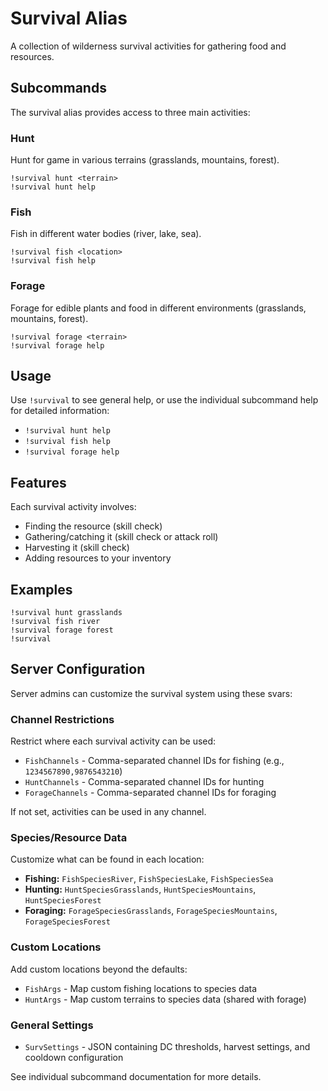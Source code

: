 # Survival Alias

A collection of wilderness survival activities for gathering food and resources.

## Subcommands

The survival alias provides access to three main activities:

### Hunt
Hunt for game in various terrains (grasslands, mountains, forest).

```
!survival hunt <terrain>
!survival hunt help
```

### Fish
Fish in different water bodies (river, lake, sea).

```
!survival fish <location>
!survival fish help
```

### Forage
Forage for edible plants and food in different environments (grasslands, mountains, forest).

```
!survival forage <terrain>
!survival forage help
```

## Usage

Use `!survival` to see general help, or use the individual subcommand help for detailed information:
- `!survival hunt help`
- `!survival fish help`
- `!survival forage help`

## Features

Each survival activity involves:
- Finding the resource (skill check)
- Gathering/catching it (skill check or attack roll)
- Harvesting it (skill check)
- Adding resources to your inventory

## Examples

```
!survival hunt grasslands
!survival fish river
!survival forage forest
!survival
```

## Server Configuration

Server admins can customize the survival system using these svars:

### Channel Restrictions
Restrict where each survival activity can be used:
- `FishChannels` - Comma-separated channel IDs for fishing (e.g., `1234567890,9876543210`)
- `HuntChannels` - Comma-separated channel IDs for hunting
- `ForageChannels` - Comma-separated channel IDs for foraging

If not set, activities can be used in any channel.

### Species/Resource Data
Customize what can be found in each location:
- **Fishing:** `FishSpeciesRiver`, `FishSpeciesLake`, `FishSpeciesSea`
- **Hunting:** `HuntSpeciesGrasslands`, `HuntSpeciesMountains`, `HuntSpeciesForest`
- **Foraging:** `ForageSpeciesGrasslands`, `ForageSpeciesMountains`, `ForageSpeciesForest`

### Custom Locations
Add custom locations beyond the defaults:
- `FishArgs` - Map custom fishing locations to species data
- `HuntArgs` - Map custom terrains to species data (shared with forage)

### General Settings
- `SurvSettings` - JSON containing DC thresholds, harvest settings, and cooldown configuration

See individual subcommand documentation for more details.
